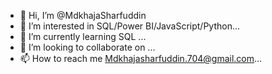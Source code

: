 - 👋 Hi, I’m @MdkhajaSharfuddin
- 👀 I’m interested in SQL/Power BI/JavaScript/Python...
- 🌱 I’m currently learning SQL ...
- 💞️ I’m looking to collaborate on ...
- 📫 How to reach me Mdkhajasharfuddin.704@gmail.com...

<!---
MdkhajaSharfuddin/MdkhajaSharfuddin is a ✨ special ✨ repository because its `README.md` (this file) appears on your GitHub profile.
You can click the Preview link to take a look at your changes.
--->
